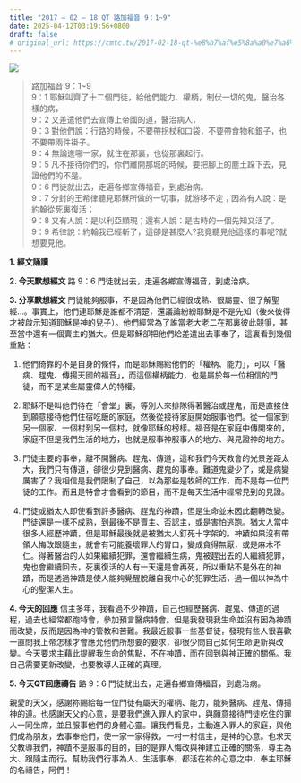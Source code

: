 ```yaml
---
title: "2017 – 02 – 18 QT 路加福音 9：1~9"
date: 2025-04-12T03:19:56+0800
draft: false
# original_url: https://cmtc.tw/2017-02-18-qt-%e8%b7%af%e5%8a%a0%e7%a6%8f%e9%9f%b3-9%ef%bc%9a19
---
```


![](/images/qt.jpg)
> 路加福音 9：1\~9  
> 9：1 耶穌叫齊了十二個門徒，給他們能力、權柄，制伏一切的鬼，醫治各樣的病，  
> 9：2 又差遣他們去宣傳上帝國的道，醫治病人，  
> 9：3 對他們說：行路的時候，不要帶拐杖和口袋，不要帶食物和銀子，也不要帶兩件褂子。  
> 9：4 無論進哪一家，就住在那裏，也從那裏起行。  
> 9：5 凡不接待你們的，你們離開那城的時候，要把腳上的塵土跺下去，見證他們的不是。  
> 9：6 門徒就出去，走遍各鄉宣傳福音，到處治病。  
> 9：7 分封的王希律聽見耶穌所做的一切事，就游移不定；因為有人說：是約翰從死裏復活；  
> 9：8 又有人說：是以利亞顯現；還有人說：是古時的一個先知又活了。  
> 9：9 希律說：約翰我已經斬了，這卻是甚麼人?我竟聽見他這樣的事呢?就想要見他。

**1.  經文誦讀**

**2.  今天默想經文**
路 9：6 門徒就出去，走遍各鄉宣傳福音，到處治病。

**3. 分享默想經文**
門徒能夠服事，不是因為他們已經很成熟、很屬靈、很了解聖經…。事實上，他們連耶穌是誰都不清楚，還議論紛紛耶穌是不是先知（後來彼得才被啟示知道耶穌是神的兒子）。他們經常為了誰當老大老二在那裏彼此競爭，甚至當中還有一個賣主的猶大。但是耶穌卻把他們給差遣出去事奉了，這裏看到幾個重點：

1. 他們倚靠的不是自身的條件，而是耶穌賜給他們的「權柄、能力」，可以「醫病、趕鬼、傳揚天國的福音」，而這個權柄能力，也是屬於每一位相信的門徒，而不是某些屬靈偉人的特權。

2. 耶穌不是叫他們待在「會堂」裏，等別人來排隊得著醫治或趕鬼，而是直接住到願意接待他們住宿吃飯的家庭，然後從接待家庭開始服事他們。從一個家到另一個家、一個村到另一個村，就像耶穌的榜樣。福音是在家庭中傳開來的，家庭不但是我們生活的地方，也就是服事神服事人的地方、與見證神的地方。

3. 門徒主要的事奉，離不開醫病、趕鬼、傳道，這和我們今天教會的光景差距太大，我們只有傳道，卻很少見到醫病、趕鬼的事奉。難道鬼變少了，或是病變厲害了？我相信是我們限制了自己，以為那些是牧師的工作，而不是每一位門徒的工作。而且是特會才會看到的節目，而不是每天生活中經常見到的見證。

4. 門徒或猶太人即使看到許多醫病、趕鬼的神蹟，但是生命並未因此翻轉改變。門徒還是一樣不成熟，到最後不是賣主、否認主，或是害怕逃跑。猶太人當中很多人經歷神蹟，但是耶穌最後就是被猶太人釘死十字架的。神蹟如果沒有帶領人悔改跟隨主，就會有可能養壞罪人的胃口，變成貪得無厭，或是麻木不仁。得著醫治的人如果繼續犯罪，還會繼續生病，鬼被趕出去的人繼續犯罪，鬼也會繼續回去，死裏復活的人有一天還是會再死，所以重點不是外在的神蹟，而是透過神蹟是使人能夠覺醒脫離自我中心的犯罪生活，過一個以神為中心的聖潔人生。

**4. 今天的回應**
信主多年，我看過不少神蹟，自己也經歷醫病、趕鬼、傳道的過程，過去也經常都跑特會，參加預言醫病特會。但是我發現我生命並沒有因為神蹟而改變，反而是因為神的管教和苦難。我最近服事一些基督徒，發現有些人很喜歡一直問我上帝怎樣才會應允他們所想要的要求，卻很少問自己如何生命更新與改變。今天要求主藉此提醒我生命的焦點，不在神蹟，而在回到與神正確的關係。我自己需要更新改變，也要教導人正確的真理。

**5. 今天QT回應禱告**
路 9：6 門徒就出去，走遍各鄉宣傳福音，到處治病。

親愛的天父，感謝祢賜給每一位門徒有屬天的權柄、能力，能夠醫病、趕鬼、傳揚神的道。也感謝天父的心意，是要我們進入罪人的家中，與願意接待門徒吃住的罪人一同坐席，並且服事他們的身體心靈。讓我們看見，主動進入罪人的家庭，與他們成為朋友，去事奉他們，使一家一家得救，一村一村信主，是神的心意。也求天父教導我們，神蹟不是服事的目的，目的是罪人悔改與神建立正確的關係，尊主為大、跟隨主而行。幫助我們行事為人、生活事奉，都活在祢的心意之中，奉主耶穌的名禱告，阿們！
